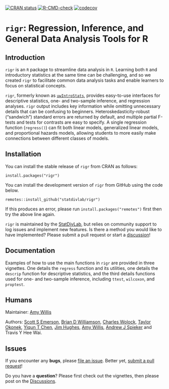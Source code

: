 
<!-- README.md is generated from README.Rmd. Please edit that file -->
<!-- badges: start  -->

[![CRAN
status](https://www.r-pkg.org/badges/version/rigr)](https://CRAN.R-project.org/package=rigr)
[![R-CMD-check](https://github.com/statdivlab/rigr/workflows/R-CMD-check/badge.svg)](https://github.com/statdivlab/rigr/actions)
[![codecov](https://codecov.io/gh/statdivlab/rigr/branch/main/graph/badge.svg)](https://app.codecov.io/gh/statdivlab/rigr)

<!-- badges: end -->

# `rigr`: Regression, Inference, and General Data Analysis Tools for R

## Introduction

`rigr` is an `R` package to streamline data analysis in `R`. Learning
both `R` and introductory statistics at the same time can be
challenging, and so we created `rigr` to facilitate common data analysis
tasks and enable learners to focus on statistical concepts.

`rigr`, formerly known as
[`uwIntroStats`](https://CRAN.R-project.org/package=uwIntroStats),
provides easy-to-use interfaces for descriptive statistics, one- and
two-sample inference, and regression analyses. `rigr` output includes
key information while omitting unnecessary details that can be confusing
to beginners. Heteroskedasticity-robust (“sandwich”) standard errors are
returned by default, and multiple partial F-tests and tests for
contrasts are easy to specify. A single regression function
(`regress()`) can fit both linear models, generalized linear models, and
proportional hazards models, allowing students to more easily make
connections between different classes of models.

## Installation

You can install the stable release of `rigr` from CRAN as follows:

    install.packages("rigr")

You can install the development version of `rigr` from GitHub using the
code below.

    remotes::install_github("statdivlab/rigr")

If this produces an error, please run `install.packages("remotes")`
first then try the above line again.

`rigr` is maintained by the
[StatDivLab](http://statisticaldiversitylab.com/), but relies on
community support to log issues and implement new features. Is there a
method you would like to have implemented? Please submit a pull request
or start a
[discussion](https://github.com/statdivlab/rigr/discussions/)!

## Documentation

Examples of how to use the main functions in `rigr` are provided in
three vignettes. One details the `regress` function and its utilities,
one details the `descrip` function for descriptive statistics, and the
third details functions used for one- and two-sample inference,
including `ttest`, `wilcoxon`, and `proptest`.

## Humans

Maintainer: [Amy Willis](http://statisticaldiversitylab.com/)

Authors: [Scott S Emerson](http://www.emersonstatistics.com/), [Brian D
Williamson](https://bdwilliamson.github.io/), [Charles
Wolock](https://cwolock.github.io/), [Taylor
Okonek](https://taylorokonek.github.io/), [Yiqun T
Chen](https://yiqunchen.github.io/), [Jim
Hughes](https://www.biostat.washington.edu/people/james-hughes), [Amy
Willis](http://statisticaldiversitylab.com/), [Andrew J
Spieker](https://www.vumc.org/biostatistics/person/andrew-spieker) and
Travis Y Hee Wai.

## Issues

If you encounter any **bugs**, please [file an
issue](https://github.com/statdivlab/rigr/issues/). Better yet, [submit
a pull request](https://github.com/statdivlab/rigr/pulls/)!

Do you have a **question**? Please first check out the vignettes, then
please post on the
[Discussions](https://github.com/statdivlab/rigr/discussions/).
